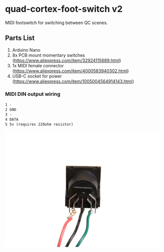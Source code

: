 # quad-cortex-foot-switch v2

MIDI footswitch for switching between QC scenes.

## Parts List

1. Arduino Nano
2. 8x PCB mount momentary switches (https://www.aliexpress.com/item/32924115689.html)
3. 1x MIDI female connector (https://www.aliexpress.com/item/4000583940302.html)
4. USB-C socket for power (https://www.aliexpress.com/item/1005004564914143.html)

### MIDI DIN output wiring

```
1 -
2 GND
3 -
4 DATA
5 5v (requires 220ohm resistor)
```

![din wiring](din.webp)
